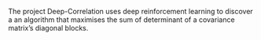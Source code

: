 The project Deep-Correlation uses deep reinforcement learning to discover a an algorithm that maximises the sum of determinant of a covariance matrix’s diagonal blocks.  
